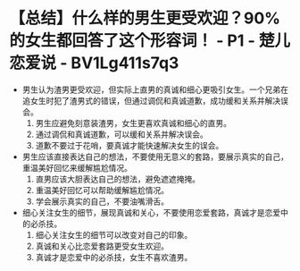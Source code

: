 # 【总结】什么样的男生更受欢迎？90%的女生都回答了这个形容词！ - P1 - 楚儿恋爱说 - BV1Lg411s7q3

-   男生认为渣男更受欢迎，但实际上直男的真诚和细心更吸引女生。一个兄弟在追女生时犯了渣男式的错误，但通过调侃和真诚道歉，成功缓和关系并解决误会。
    1.  男生应避免刻意装渣男，女生更喜欢真诚和细心的直男。
    2.  通过调侃和真诚道歉，可以缓和关系并解决误会。
    3.  道歉不要过于花哨，要真诚才能快速解决女生的误会。
-   男生应该直接表达自己的想法，不要使用无意义的套路，要展示真实的自己，重温美好回忆来缓解尴尬情况。
    1.  直男应该大胆表达自己的想法，避免遮遮掩掩。
    2.  重温美好回忆可以帮助缓解尴尬情况。
    3.  学会展示真实的自己，不要油嘴滑舌。
-   细心关注女生的细节，展现真诚和关心，不要使用恋爱套路，真诚才是恋爱中的必杀技。
    1.  细心关注女生的细节可以改变对自己的印象。
    2.  真诚和关心比恋爱套路更受女生欢迎。
    3.  真诚才是恋爱中的必杀技，女生不喜欢渣男。